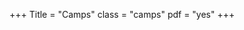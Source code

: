 +++
Title = "Camps"
class = "camps"
pdf = "yes"
+++

<canvas pdf="/pdfs/summer-camp-2016.pdf" width=800></canvas>
